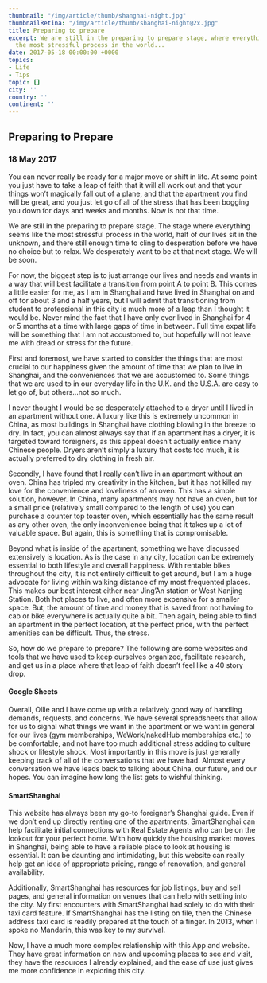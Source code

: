 ```yaml
---
thumbnail: "/img/article/thumb/shanghai-night.jpg"
thumbnailRetina: "/img/article/thumb/shanghai-night@2x.jpg"
title: Preparing to prepare
excerpt: We are still in the preparing to prepare stage, where everything seems like
  the most stressful process in the world...
date: 2017-05-18 00:00:00 +0000
topics:
- Life
- Tips
topic: []
city: ''
country: ''
continent: ''
---
```

## Preparing to Prepare

### 18 May 2017

You can never really be ready for a major move or shift in life. At some point you just have to take a leap of faith that it will all work out and that your things won’t magically fall out of a plane, and that the apartment you find will be great, and you just let go of all of the stress that has been bogging you down for days and weeks and months. Now is not that time.

We are still in the preparing to prepare stage. The stage where everything seems like the most stressful process in the world, half of our lives sit in the unknown, and there still enough time to cling to desperation before we have no choice but to relax. We desperately want to be at that next stage. We will be soon.

For now, the biggest step is to just arrange our lives and needs and wants in a way that will best facilitate a transition from point A to point B. This comes a little easier for me, as I am in Shanghai and have lived in Shanghai on and off for about 3 and a half years, but I will admit that transitioning from student to professional in this city is much more of a leap than I thought it would be. Never mind the fact that I have only ever lived in Shanghai for 4 or 5 months at a time with large gaps of time in between. Full time expat life will be something that I am not accustomed to, but hopefully will not leave me with dread or stress for the future.

First and foremost, we have started to consider the things that are most crucial to our happiness given the amount of time that we plan to live in Shanghai, and the conveniences that we are accustomed to. Some things that we are used to in our everyday life in the U.K. and the U.S.A. are easy to let go of, but others...not so much.

I never thought I would be so desperately attached to a dryer until I lived in an apartment without one. A luxury like this is extremely uncommon in China, as most buildings in Shanghai have clothing blowing in the breeze to dry. In fact, you can almost always say that if an apartment has a dryer, it is targeted toward foreigners, as this appeal doesn’t actually entice many Chinese people. Dryers aren’t simply a luxury that costs too much, it is actually preferred to dry clothing in fresh air.

Secondly, I have found that I really can’t live in an apartment without an oven. China has tripled my creativity in the kitchen, but it has not killed my love for the convenience and loveliness of an oven. This has a simple solution, however. In China, many apartments may not have an oven, but for a small price (relatively small compared to the length of use) you can purchase a counter top toaster oven, which essentially has the same result as any other oven, the only inconvenience being that it takes up a lot of valuable space. But again, this is something that is compromisable.

Beyond what is inside of the apartment, something we have discussed extensively is location. As is the case in any city, location can be extremely essential to both lifestyle and overall happiness. With rentable bikes throughout the city, it is not entirely difficult to get around, but I am a huge advocate for living within walking distance of my most frequented places. This makes our best interest either near Jing’An station or West Nanjing Station. Both hot places to live, and often more expensive for a smaller space. But, the amount of time and money that is saved from not having to cab or bike everywhere is actually quite a bit. Then again, being able to find an apartment in the perfect location, at the perfect price, with the perfect amenities can be difficult. Thus, the stress.

So, how do we prepare to prepare? The following are some websites and tools that we have used to keep ourselves organized, facilitate research, and get us in a place where that leap of faith doesn’t feel like a 40 story drop.

#### Google Sheets

Overall, Ollie and I have come up with a relatively good way of handling demands, requests, and concerns. We have several spreadsheets that allow for us to signal what things we want in the apartment or we want in general for our lives (gym memberships, WeWork/nakedHub memberships etc.) to be comfortable, and not have too much additional stress adding to culture shock or lifestyle shock. Most importantly in this move is just generally keeping track of all of the conversations that we have had. Almost every conversation we have leads back to talking about China, our future, and our hopes. You can imagine how long the list gets to wishful thinking.

#### SmartShanghai

This website has always been my go-to foreigner’s Shanghai guide. Even if we don’t end up directly renting one of the apartments, SmartShanghai can help facilitate initial connections with Real Estate Agents who can be on the lookout for your perfect home. With how quickly the housing market moves in Shanghai, being able to have a reliable place to look at housing is essential. It can be daunting and intimidating, but this website can really help get an idea of appropriate pricing, range of renovation, and general availability.

Additionally, SmartShanghai has resources for job listings, buy and sell pages, and general information on venues that can help with settling into the city. My first encounters with SmartShanghai had solely to do with their taxi card feature. If SmartShanghai has the listing on file, then the Chinese address taxi card is readily prepared at the touch of a finger. In 2013, when I spoke no Mandarin, this was key to my survival.

Now, I have a much more complex relationship with this App and website. They have great information on new and upcoming places to see and visit, they have the resources I already explained, and the ease of use just gives me more confidence in exploring this city.